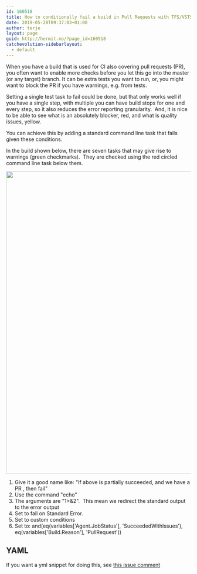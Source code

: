 ```yaml
---
id: 160518
title: How to conditionally fail a build in Pull Requests with TFS/VSTS
date: 2019-05-28T09:37:03+01:00
author: terje
layout: page
guid: http://hermit.no/?page_id=160518
catchevolution-sidebarlayout:
  - default
---
```

When you have a build that is used for CI also covering pull requests (PR), you often want to enable more checks before you let this go into the master (or any target) branch. It can be extra tests you want to run, or, you might want to block the PR if you have warnings, e.g. from tests.

Setting a single test task to fail could be done, but that only works well if you have a single step, with multiple you can have build stops for one and every step, so it also reduces the error reporting granularity.&nbsp; And, it is nice to be able to see what is an absolutely blocker, red, and what is quality issues, yellow.

You can achieve this by adding a standard command line task that fails given these conditions.

In the build shown below, there are seven tasks that may give rise to warnings (green checkmarks).&nbsp; They are checked using the red circled command line task below them.

<a href="http://hermit.no/wp-content/uploads/2018/02/conditionallyfails.jpg"><img class="alignnone size-full wp-image-160519" src="http://hermit.no/wp-content/uploads/2018/02/conditionallyfails.jpg" alt="" width="1740" height="824"></a>

<ol>
    <li>Give it a good name like: "If above is partially succeeded, and we have a PR , then fail"</li>
    <li>Use the command "echo"</li>
    <li>The arguments are "1&gt;&amp;2".&nbsp; This mean we redirect the standard output to the error output</li>
    <li>Set to fail on Standard Error.</li>
    <li>Set to custom conditions</li>
    <li>Set to:&nbsp;and(eq(variables['Agent.JobStatus'], 'SucceededWithIssues'), eq(variables['Build.Reason'], 'PullRequest'))</li>
</ol>

## YAML
If you want a yml snippet for doing this, see [this issue comment](https://github.com/microsoft/azure-pipelines-tasks/issues/1268#issuecomment-430501012)


&nbsp;
